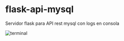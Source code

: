 # flask-api-mysql
Servidor flask para API rest mysql con logs en consola

![terminal](https://i.ibb.co/kKQbNVZ/unknown.png)
